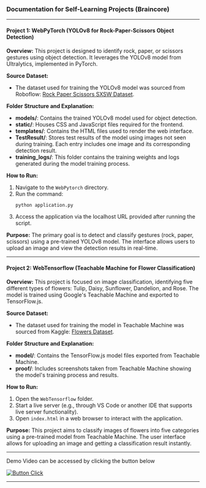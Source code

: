 ### Documentation for Self-Learning Projects (Braincore)

---

#### **Project 1: WebPyTorch (YOLOv8 for Rock-Paper-Scissors Object Detection)**

**Overview:**
This project is designed to identify rock, paper, or scissors gestures using object detection. It leverages the YOLOv8 model from Ultralytics, implemented in PyTorch.

**Source Dataset:**
- The dataset used for training the YOLOv8 model was sourced from Roboflow: [Rock Paper Scissors SXSW Dataset](https://universe.roboflow.com/roboflow-58fyf/rock-paper-scissors-sxsw/dataset/14).

**Folder Structure and Explanation:**
- **models/**: Contains the trained YOLOv8 model used for object detection.
- **static/**: Houses CSS and JavaScript files required for the frontend.
- **templates/**: Contains the HTML files used to render the web interface.
- **TestResult/**: Stores test results of the model using images not seen during training. Each entry includes one image and its corresponding detection result.
- **training_logs/**: This folder contains the training weights and logs generated during the model training process.

**How to Run:**
1. Navigate to the `WebPytorch` directory.
2. Run the command: 
   ```bash
   python application.py
   ```
3. Access the application via the localhost URL provided after running the script.

**Purpose:**
The primary goal is to detect and classify gestures (rock, paper, scissors) using a pre-trained YOLOv8 model. The interface allows users to upload an image and view the detection results in real-time.

---

#### **Project 2: WebTensorflow (Teachable Machine for Flower Classification)**

**Overview:**
This project is focused on image classification, identifying five different types of flowers: Tulip, Daisy, Sunflower, Dandelion, and Rose. The model is trained using Google's Teachable Machine and exported to TensorFlow.js.

**Source Dataset:**
- The dataset used for training the model in Teachable Machine was sourced from Kaggle: [Flowers Dataset](https://www.kaggle.com/datasets/imsparsh/flowers-dataset).

**Folder Structure and Explanation:**
- **model/**: Contains the TensorFlow.js model files exported from Teachable Machine.
- **proof/**: Includes screenshots taken from Teachable Machine showing the model's training process and results.

**How to Run:**
1. Open the `WebTensorflow` folder.
2. Start a live server (e.g., through VS Code or another IDE that supports live server functionality).
3. Open `index.html` in a web browser to interact with the application.

**Purpose:**
This project aims to classify images of flowers into five categories using a pre-trained model from Teachable Machine. The user interface allows for uploading an image and getting a classification result instantly.

---

Demo Video can be accessed by clicking the button below

[![Button Click]][Link]

---

[Link]: # 'https://drive.google.com/file/d/1qwR_2qiS6ft4Fryv8HJbXZXcz3wZXBRt/view?usp=sharing'
[Button Click]: https://img.shields.io/badge/Click_Me!-37a779?style=for-the-badge

<!-- [here](https://drive.google.com/file/d/1qwR_2qiS6ft4Fryv8HJbXZXcz3wZXBRt/view?usp=sharing). -->
